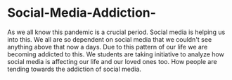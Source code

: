 # Social-Media-Addiction-
As we all know this pandemic is a crucial period. Social media is helping us into this. We all are so dependent on social media that we couldn't see anything above that now a days. Due to this pattern of our life we are becoming addicted to this. We students are taking initiative to analyze how social media is affecting our life and our loved ones too. How people are tending towards the addiction of social media.
